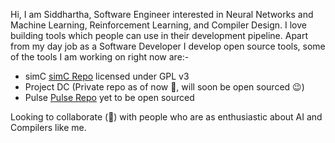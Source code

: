 <!--
**frankhart2018/frankhart2018** is a ✨ _special_ ✨ repository because its `README.md` (this file) appears on your GitHub profile.

Here are some ideas to get you started:

- 🔭 I’m currently working on ...
- 🌱 I’m currently learning ...
- 👯 I’m looking to collaborate on ...
- 🤔 I’m looking for help with ...
- 💬 Ask me about ...
- 📫 How to reach me: ...
- 😄 Pronouns: ...
- ⚡ Fun fact: ...
-->

<p align="justify><img src="images/personal-word-cloud.png"></p>

Hi, I am Siddhartha, Software Engineer interested in Neural Networks and Machine Learning, Reinforcement Learning, and Compiler Design. I love building tools which people can use in their development pipeline. Apart from my day job as a Software Developer I develop open source tools, some of the tools I am working on right now are:-

- simC <a href="https://github.com/cimplec/sim-c">simC Repo</a> licensed under GPL v3
- Project DC (Private repo as of now :grimacing:, will soon be open sourced :wink:)
- Pulse <a href="https://github.com/lang-pulse/Pulse">Pulse Repo</a> yet to be open sourced

Looking to collaborate (👯) with people who are as enthusiastic about AI and Compilers like me. 
